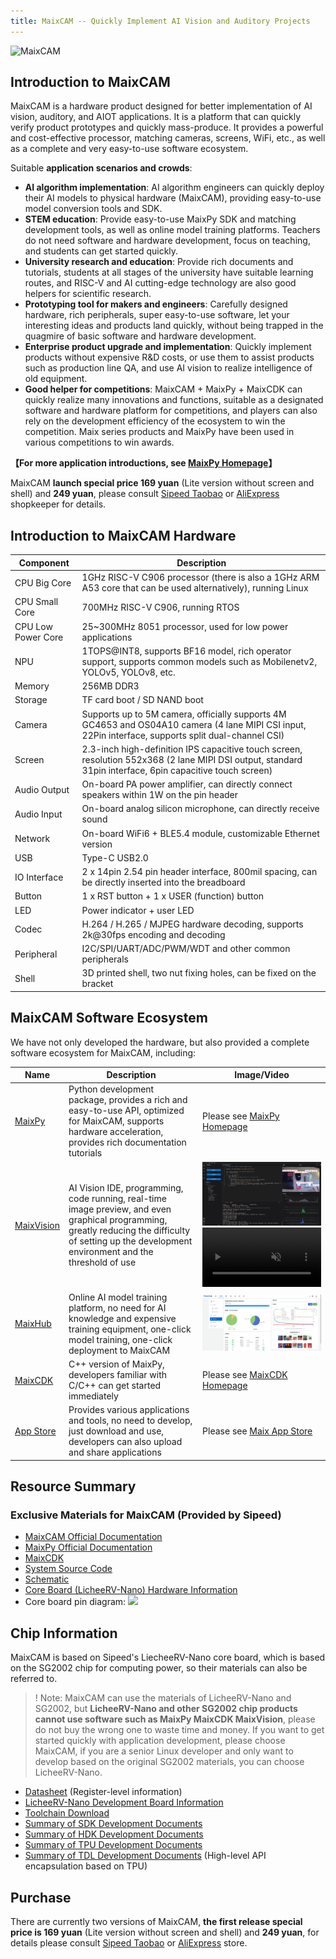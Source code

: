 ```yaml
---
title: MaixCAM -- Quickly Implement AI Vision and Auditory Projects
---
```


![MaixCAM](https://wiki.sipeed.com/maixpy/static/image/maixcam.png)

## Introduction to MaixCAM

MaixCAM is a hardware product designed for better implementation of AI vision, auditory, and AIOT applications. It is a platform that can quickly verify product prototypes and quickly mass-produce. It provides a powerful and cost-effective processor, matching cameras, screens, WiFi, etc., as well as a complete and very easy-to-use software ecosystem.

Suitable **application scenarios and crowds**:
* **AI algorithm implementation**: AI algorithm engineers can quickly deploy their AI models to physical hardware (MaixCAM), providing easy-to-use model conversion tools and SDK.
* **STEM education**: Provide easy-to-use MaixPy SDK and matching development tools, as well as online model training platforms. Teachers do not need software and hardware development, focus on teaching, and students can get started quickly.
* **University research and education**: Provide rich documents and tutorials, students at all stages of the university have suitable learning routes, and RISC-V and AI cutting-edge technology are also good helpers for scientific research.
* **Prototyping tool for makers and engineers**: Carefully designed hardware, rich peripherals, super easy-to-use software, let your interesting ideas and products land quickly, without being trapped in the quagmire of basic software and hardware development.
* **Enterprise product upgrade and implementation**: Quickly implement products without expensive R&D costs, or use them to assist products such as production line QA, and use AI vision to realize intelligence of old equipment.
* **Good helper for competitions**: MaixCAM + MaixPy + MaixCDK can quickly realize many innovations and functions, suitable as a designated software and hardware platform for competitions, and players can also rely on the development efficiency of the ecosystem to win the competition. Maix series products and MaixPy have been used in various competitions to win awards.

**【For more application introductions, see [MaixPy Homepage](https://wiki.sipeed.com/maixpy/)】**

MaixCAM **launch special price 169 yuan** (Lite version without screen and shell) and **249 yuan**, please consult [Sipeed Taobao](https://sipeed.taobao.com/) or [AliExpress](https://www.aliexpress.com/store/911876460) shopkeeper for details.

## Introduction to MaixCAM Hardware

| Component | Description |
| --- | --- |
| CPU Big Core | 1GHz RISC-V C906 processor (there is also a 1GHz ARM A53 core that can be used alternatively), running Linux |
| CPU Small Core | 700MHz RISC-V C906, running RTOS |
| CPU Low Power Core | 25~300MHz 8051 processor, used for low power applications |
| NPU | 1TOPS@INT8, supports BF16 model, rich operator support, supports common models such as Mobilenetv2, YOLOv5, YOLOv8, etc. |
| Memory | 256MB DDR3 |
| Storage | TF card boot / SD NAND boot |
| Camera | Supports up to 5M camera, officially supports 4M GC4653 and OS04A10 camera (4 lane MIPI CSI input, 22Pin interface, supports split dual-channel CSI) |
| Screen | 2.3-inch high-definition IPS capacitive touch screen, resolution 552x368 (2 lane MIPI DSI output, standard 31pin interface, 6pin capacitive touch screen) |
| Audio Output | On-board PA power amplifier, can directly connect speakers within 1W on the pin header |
| Audio Input | On-board analog silicon microphone, can directly receive sound |
| Network | On-board WiFi6 + BLE5.4 module, customizable Ethernet version |
| USB | Type-C USB2.0 |
| IO Interface | 2 x 14pin 2.54 pin header interface, 800mil spacing, can be directly inserted into the breadboard |
| Button | 1 x RST button + 1 x USER (function) button |
| LED | Power indicator + user LED |
| Codec | H.264 / H.265 / MJPEG hardware decoding, supports 2k@30fps encoding and decoding |
| Peripheral | I2C/SPI/UART/ADC/PWM/WDT and other common peripherals |
| Shell | 3D printed shell, two nut fixing holes, can be fixed on the bracket |


## MaixCAM Software Ecosystem

We have not only developed the hardware, but also provided a complete software ecosystem for MaixCAM, including:

| Name | Description | Image/Video |
| --- | --- | --- |
| [MaixPy](https://wiki.sipeed.com/maixpy/) | Python development package, provides a rich and easy-to-use API, optimized for MaixCAM, supports hardware acceleration, provides rich documentation tutorials | Please see [MaixPy Homepage](https://wiki.sipeed.com/maixpy/) |
| [MaixVision](https://wiki.sipeed.com/maixvision) | AI Vision IDE, programming, code running, real-time image preview, and even graphical programming, greatly reducing the difficulty of setting up the development environment and the threshold of use | ![MaixVision](../../assets/maixcam/maixvision.jpg)  <video playsinline controls muted preload style="width:100%" src="https://wiki.sipeed.com/maixpy/static/video/maixvision.mp4"></video> |
| [MaixHub](https://maixhub.com) | Online AI model training platform, no need for AI knowledge and expensive training equipment, one-click model training, one-click deployment to MaixCAM | ![MaixVision](../../assets/maixcam/maixhub.jpg) |
| [MaixCDK](https://github.com/sipeed/MaixCDK) | C++ version of MaixPy, developers familiar with C/C++ can get started immediately | Please see [MaixCDK Homepage](https://github.com/sipeed/MaixCDK) |
| [App Store](https://maixhub.com) | Provides various applications and tools, no need to develop, just download and use, developers can also upload and share applications | Please see [Maix App Store](https://maixhub.com/app) |


## Resource Summary

### Exclusive Materials for MaixCAM (Provided by Sipeed)

* [MaixCAM Official Documentation](https://wiki.sipeed.com/maixcam)
* [MaixPy Official Documentation](https://wiki.sipeed.com/maixpy/)
* [MaixCDK](https://github.com/sipeed/MaixCDK)
* [System Source Code](https://github.com/sipeed/LicheeRV-Nano-Build)
* [Schematic](https://cn.dl.sipeed.com/shareURL/LICHEE/LicheeRV_Nano/02_Schematic)
* [Core Board (LicheeRV-Nano) Hardware Information](https://cn.dl.sipeed.com/shareURL/LICHEE/LicheeRV_Nano)
* Core board pin diagram:
![](http://127.0.0.1:2333/hardware/zh/lichee/assets/RV_Nano/intro/RV_Nano_3.jpg)

## Chip Information

MaixCAM is based on Sipeed's LiecheeRV-Nano core board, which is based on the SG2002 chip for computing power, so their materials can also be referred to.
>! Note: MaixCAM can use the materials of LicheeRV-Nano and SG2002, but **LicheeRV-Nano and other SG2002 chip products cannot use software such as MaixPy MaixCDK MaixVision**, please do not buy the wrong one to waste time and money.
> If you want to get started quickly with application development, please choose MaixCAM, if you are a senior Linux developer and only want to develop based on the original SG2002 materials, you can choose LicheeRV-Nano.

* [Datasheet](https://github.com/sophgo/sophgo-doc/releases) (Register-level information)
* [LicheeRV-Nano Development Board Information](https://wiki.sipeed.com/hardware/zh/lichee/RV_Nano/1_intro.html)
* [Toolchain Download](https://sophon-file.sophon.cn/sophon-prod-s3/drive/23/03/07/16/host-tools.tar.gz)
* [Summary of SDK Development Documents](https://developer.sophgo.com/thread/471.html)
* [Summary of HDK Development Documents](https://developer.sophgo.com/thread/472.html)
* [Summary of TPU Development Documents](https://developer.sophgo.com/thread/473.html)
* [Summary of TDL Development Documents](https://developer.sophgo.com/thread/556.html) (High-level API encapsulation based on TPU)

## Purchase

There are currently two versions of MaixCAM, **the first release special price is 169 yuan** (Lite version without screen and shell) and **249 yuan**, for details please consult [Sipeed Taobao](https://sipeed.taobao.com/) or [AliExpress](https://www.aliexpress.com/store/911876460) store.

